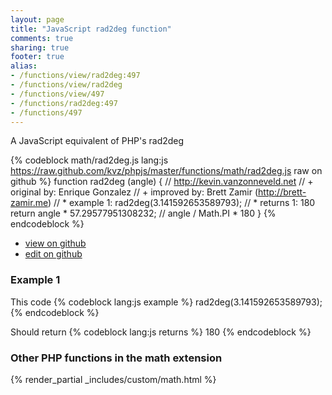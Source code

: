 ```yaml
---
layout: page
title: "JavaScript rad2deg function"
comments: true
sharing: true
footer: true
alias:
- /functions/view/rad2deg:497
- /functions/view/rad2deg
- /functions/view/497
- /functions/rad2deg:497
- /functions/497
---
```

<!-- Generated by Rakefile:build -->
A JavaScript equivalent of PHP's rad2deg

{% codeblock math/rad2deg.js lang:js https://raw.github.com/kvz/phpjs/master/functions/math/rad2deg.js raw on github %}
function rad2deg (angle) {
  // http://kevin.vanzonneveld.net
  // +   original by: Enrique Gonzalez
  // +      improved by: Brett Zamir (http://brett-zamir.me)
  // *     example 1: rad2deg(3.141592653589793);
  // *     returns 1: 180
  return angle * 57.29577951308232; // angle / Math.PI * 180
}
{% endcodeblock %}

 - [view on github](https://github.com/kvz/phpjs/blob/master/functions/math/rad2deg.js)
 - [edit on github](https://github.com/kvz/phpjs/edit/master/functions/math/rad2deg.js)

### Example 1
This code
{% codeblock lang:js example %}
rad2deg(3.141592653589793);
{% endcodeblock %}

Should return
{% codeblock lang:js returns %}
180
{% endcodeblock %}


### Other PHP functions in the math extension
{% render_partial _includes/custom/math.html %}
